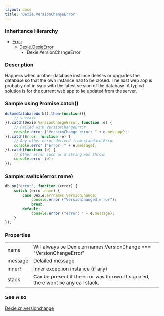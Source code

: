 ```yaml
---
layout: docs
title: 'Dexie.VersionChangeError'
---
```


### Inheritance Hierarchy

* [Error](https://developer.mozilla.org/en-US/docs/Web/JavaScript/Reference/Global_Objects/Error)
  * [Dexie.DexieError](/docs/DexieErrors/DexieError)
    * Dexie.VersionChangeError

### Description 

Happens when another database instance deletes or upgrades the database so that the own instance had to be closed. The host wep app is probably not in sync with the latest version of the database. A typical solution is for the current web app to be updated from the server.

### Sample using Promise.catch()

```javascript
doSomeDatabaseWork().then(function(){
    // Success
}).catch(Dexie.VersionChangeError, function (e) {
    // Failed with VersionChangeError
    console.error ("VersionChange error: " + e.message);
}).catch(Error, function (e) {
    // Any other error derived from standard Error
    console.error ("Error: " + e.message);
}).catch(function (e) {
    // Other error such as a string was thrown
    console.error (e);
});
```

### Sample: switch(error.name)

```javascript
db.on('error', function (error) {
    switch (error.name) {
        case Dexie.errnames.VersionChange:
            console.error ("VersionChanged error");
            break;
        default:
            console.error ("error: " + e.message);
    }
});
```

### Properties

<table>
<tr><td>name</td><td>Will always be Dexie.errnames.VersionChange === "VersionChangeError"</td></tr>
<tr><td>message</td><td>Detailed message</td></tr>
<tr><td>inner?</td><td>Inner exception instance (if any)</td></tr>
<tr><td>stack</td><td>Can be present if the error was thrown. If signaled, there wont be any call stack.</td></tr>
</table>

### See Also

[Dexie.on.versionchange](/docs/Dexie/Dexie.on.versionchange)
